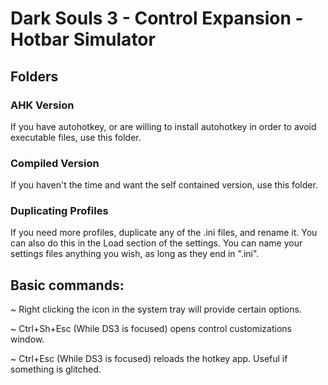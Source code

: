 # Dark Souls 3 - Control Expansion - Hotbar Simulator


## Folders

### AHK Version
If you have autohotkey, or are willing to install autohotkey in order to avoid executable files, use this folder.

### Compiled Version 
If you haven't the time and want the self contained version, use this folder.


### Duplicating Profiles
If you need more profiles, duplicate any of the .ini files, and rename it. You can also do this in the Load section of the settings. You can name your settings files anything you wish, as long as they end in ".ini".



## Basic commands:

~ Right clicking the icon in the system tray will provide certain options.

~ Ctrl+Sh+Esc (While DS3 is focused) opens control customizations window.

~ Ctrl+Esc (While DS3 is focused) reloads the hotkey app. Useful if something is glitched.
